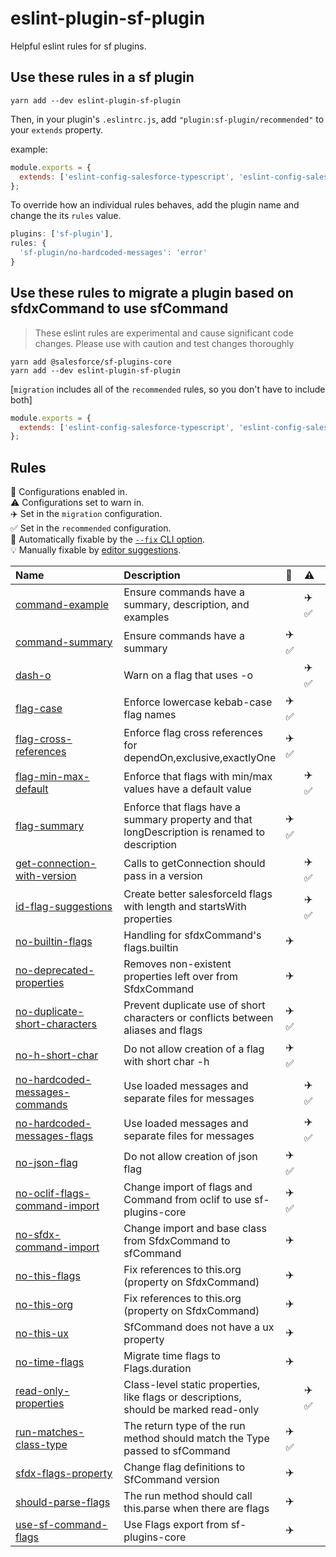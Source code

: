 # eslint-plugin-sf-plugin

Helpful eslint rules for sf plugins.

## Use these rules in a sf plugin

`yarn add --dev eslint-plugin-sf-plugin`

Then, in your plugin's `.eslintrc.js`, add `"plugin:sf-plugin/recommended"` to your `extends` property.

example:

```js
module.exports = {
  extends: ['eslint-config-salesforce-typescript', 'eslint-config-salesforce-license', 'plugin:sf-plugin/recommended'],
};
```

To override how an individual rules behaves, add the plugin name and change the its `rules` value.

```js
plugins: ['sf-plugin'],
rules: {
  'sf-plugin/no-hardcoded-messages': 'error'
}
```

## Use these rules to migrate a plugin based on sfdxCommand to use sfCommand

> These eslint rules are experimental and cause significant code changes. Please use with caution and test changes thoroughly

```shell
yarn add @salesforce/sf-plugins-core
yarn add --dev eslint-plugin-sf-plugin
```

[`migration` includes all of the `recommended` rules, so you don't have to include both]

```js
module.exports = {
  extends: ['eslint-config-salesforce-typescript', 'eslint-config-salesforce-license', 'plugin:sf-plugin/migration'],
};
```

## Rules

<!-- begin auto-generated rules list -->

💼 Configurations enabled in.\
⚠️ Configurations set to warn in.\
✈️ Set in the `migration` configuration.\
✅ Set in the `recommended` configuration.\
🔧 Automatically fixable by the [`--fix` CLI option](https://eslint.org/docs/user-guide/command-line-interface#--fix).\
💡 Manually fixable by [editor suggestions](https://eslint.org/docs/developer-guide/working-with-rules#providing-suggestions).

| Name                                                                           | Description                                                                                   | 💼   | ⚠️   | 🔧 | 💡 |
| :----------------------------------------------------------------------------- | :-------------------------------------------------------------------------------------------- | :--- | :--- | :- | :- |
| [command-example](docs/rules/command-example.md)                               | Ensure commands have a summary, description, and examples                                     |      | ✈️ ✅ |    |    |
| [command-summary](docs/rules/command-summary.md)                               | Ensure commands have a summary                                                                | ✈️ ✅ |      | 🔧 |    |
| [dash-o](docs/rules/dash-o.md)                                                 | Warn on a flag that uses -o                                                                   |      | ✈️ ✅ |    |    |
| [flag-case](docs/rules/flag-case.md)                                           | Enforce lowercase kebab-case flag names                                                       | ✈️ ✅ |      | 🔧 |    |
| [flag-cross-references](docs/rules/flag-cross-references.md)                   | Enforce flag cross references for dependOn,exclusive,exactlyOne                               | ✈️ ✅ |      |    |    |
| [flag-min-max-default](docs/rules/flag-min-max-default.md)                     | Enforce that flags with min/max values have a default value                                   |      | ✈️ ✅ |    |    |
| [flag-summary](docs/rules/flag-summary.md)                                     | Enforce that flags have a summary property and that longDescription is renamed to description | ✈️ ✅ |      | 🔧 |    |
| [get-connection-with-version](docs/rules/get-connection-with-version.md)       | Calls to getConnection should pass in a version                                               |      | ✈️ ✅ |    |    |
| [id-flag-suggestions](docs/rules/id-flag-suggestions.md)                       | Create better salesforceId flags with length and startsWith properties                        |      | ✈️ ✅ | 🔧 | 💡 |
| [no-builtin-flags](docs/rules/no-builtin-flags.md)                             | Handling for sfdxCommand's flags.builtin                                                      | ✈️   |      | 🔧 |    |
| [no-deprecated-properties](docs/rules/no-deprecated-properties.md)             | Removes non-existent properties left over from SfdxCommand                                    | ✈️   |      | 🔧 |    |
| [no-duplicate-short-characters](docs/rules/no-duplicate-short-characters.md)   | Prevent duplicate use of short characters or conflicts between aliases and flags              | ✈️ ✅ |      |    |    |
| [no-h-short-char](docs/rules/no-h-short-char.md)                               | Do not allow creation of a flag with short char -h                                            | ✈️ ✅ |      |    |    |
| [no-hardcoded-messages-commands](docs/rules/no-hardcoded-messages-commands.md) | Use loaded messages and separate files for messages                                           |      | ✈️ ✅ |    |    |
| [no-hardcoded-messages-flags](docs/rules/no-hardcoded-messages-flags.md)       | Use loaded messages and separate files for messages                                           |      | ✈️ ✅ |    |    |
| [no-json-flag](docs/rules/no-json-flag.md)                                     | Do not allow creation of json flag                                                            | ✈️ ✅ |      |    |    |
| [no-oclif-flags-command-import](docs/rules/no-oclif-flags-command-import.md)   | Change import of flags and Command from oclif to use sf-plugins-core                          | ✈️ ✅ |      | 🔧 |    |
| [no-sfdx-command-import](docs/rules/no-sfdx-command-import.md)                 | Change import and base class from SfdxCommand to sfCommand                                    | ✈️   |      | 🔧 |    |
| [no-this-flags](docs/rules/no-this-flags.md)                                   | Fix references to this.org (property on SfdxCommand)                                          | ✈️   |      | 🔧 | 💡 |
| [no-this-org](docs/rules/no-this-org.md)                                       | Fix references to this.org (property on SfdxCommand)                                          | ✈️   |      | 🔧 | 💡 |
| [no-this-ux](docs/rules/no-this-ux.md)                                         | SfCommand does not have a ux property                                                         | ✈️   |      | 🔧 |    |
| [no-time-flags](docs/rules/no-time-flags.md)                                   | Migrate time flags to Flags.duration                                                          | ✈️   |      | 🔧 |    |
| [read-only-properties](docs/rules/read-only-properties.md)                     | Class-level static properties, like flags or descriptions, should be marked read-only         |      | ✈️ ✅ | 🔧 |    |
| [run-matches-class-type](docs/rules/run-matches-class-type.md)                 | The return type of the run method should match the Type passed to sfCommand                   | ✈️ ✅ |      | 🔧 |    |
| [sfdx-flags-property](docs/rules/sfdx-flags-property.md)                       | Change flag definitions to SfCommand version                                                  | ✈️   |      | 🔧 |    |
| [should-parse-flags](docs/rules/should-parse-flags.md)                         | The run method should call this.parse when there are flags                                    | ✈️   |      | 🔧 |    |
| [use-sf-command-flags](docs/rules/use-sf-command-flags.md)                     | Use Flags export from sf-plugins-core                                                         | ✈️   |      | 🔧 |    |

<!-- end auto-generated rules list -->
